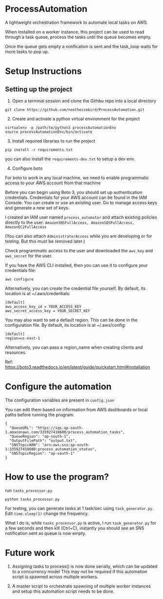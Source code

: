 # ProcessAutomation
A lightweight orchestration framework to automate local tasks on AWS

When installed on a worker instance, this project can be used to read
through a task queue, process the tasks until the queue becomes empty.

Once the queue gets empty a notification is sent and the task_loop waits for more
tasks to pop up.

# Setup Instructions

## Setting up the project

1. Open a terminal session and clone the Githbu repo into a local directory

```
git clone https://github.com/neotheicebird/ProcessAutomation.git
```

2. Create and activate a python virtual environment for the project

```
virtualenv -p /path/to/python3 processAutomationEnv
source processAutomationEnv/bin/activate
```

3. Install required libraries to run the project

```
pip install -r requirements.txt
```

you can also install the `requirements-dev.txt` to setup a dev env.

4. Configure boto

For boto to work in any local machine, we need to enable programmatic access to your AWS account from that machine

Before you can begin using Boto 3, you should set up authentication credentials. Credentials for your AWS account can be found in the IAM Console. You can create or use an existing user. Go to manage access keys and generate a new set of keys.

I created an IAM user named `process_automator` and attach existing policies directly to the user: `AmazonSNSFullAccess, AmazonSQSFullAccess, AmazonEC2FullAccess` 

(You can also attach `AdministratorAccess` while you are developing or for testing. But this must be removed later.)

Check programmatic access to the user and downloaded the `aws_key` and `aws_secret` for the user.

If you have the AWS CLI installed, then you can use it to configure your credentials file:

`aws configure`

Alternatively, you can create the credential file yourself. By default, its location is at ~/.aws/credentials:

```
[default]
aws_access_key_id = YOUR_ACCESS_KEY
aws_secret_access_key = YOUR_SECRET_KEY
```
You may also want to set a default region. This can be done in the configuration file. By default, its location is at ~/.aws/config:

```
[default]
region=us-east-1
```
Alternatively, you can pass a region_name when creating clients and resources.

Ref: https://boto3.readthedocs.io/en/latest/guide/quickstart.html#installation

# Configure the automation

The configuration variables are present in `config.json`

You can edit them based on information from AWS dashboards or local paths before running the program:

```buildoutcfg
{
  "QueueURL": "https://sqs.ap-south-1.amazonaws.com/335927418600/process_automation_tasks",
  "QueueRegion": "ap-south-1",
  "OutputFilePath": "output.txt",
  "SNSTopicARN": "arn:aws:sns:ap-south-1:335927418600:process_automation_status",
  "SNSTopicRegion": "ap-south-1"
}
```
# How to use the program?

run `tasks_processor.py`

```
python tasks_processor.py
```

For testing, you can generate tasks at 1 task/sec using `task_generator.py`. Edit `time.sleep(1)` change the frequency.

What I do is, while `tasks_processor.py` is active, I run `task_generator.py` for a 
few seconds and then kill (Ctrl+C), instantly you should see an SNS notification sent as queue is now empty.

# Future work

1. Assigning tasks to process() is now done serially, which can be updated to a concurrency model
This may not be required if this automation script is spawned across multiple workers.

2. A master script to orchestrate spawning of multiple worker instances and setup this automation script needs to be done.





